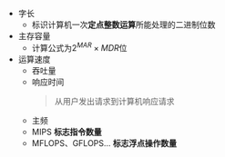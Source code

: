 - 字长
	- 标识计算机一次**定点整数运算**所能处理的二进制位数
- 主存容量
	- 计算公式为$2^{MAR} \times MDR$位
- 运算速度
	- 吞吐量
	- 响应时间
	  > 从用户发出请求到计算机响应请求
	- 主频
	- MIPS **标志指令数量**
	- MFLOPS、GFLOPS... **标志浮点操作数量**